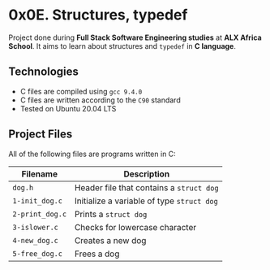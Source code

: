 # 0x0E. Structures, typedef
Project done during **Full Stack Software Engineering studies** at **ALX Africa School**. It aims to learn about structures and `typedef` in **C language**.

## Technologies
* C files are compiled using `gcc 9.4.0`
* C files are written according to the `C90` standard
* Tested on Ubuntu 20.04 LTS

## Project Files
All of the following files are programs written in C:

| Filename | Description |
| -------- | ----------- |
| `dog.h` | Header file that contains a `struct dog` |
| `1-init_dog.c` | Initialize a variable of type `struct dog` |
| `2-print_dog.c` | Prints a `struct dog` |
| `3-islower.c` | Checks for lowercase character |
| `4-new_dog.c` | Creates a new dog |
| `5-free_dog.c` | Frees a dog |
